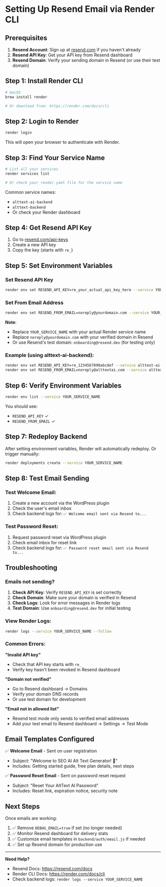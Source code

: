# Setting Up Resend Email via Render CLI

## Prerequisites

1. **Resend Account**: Sign up at [resend.com](https://resend.com) if you haven't already
2. **Resend API Key**: Get your API key from Resend dashboard
3. **Resend Domain**: Verify your sending domain in Resend (or use their test domain)

## Step 1: Install Render CLI

```bash
# macOS
brew install render

# Or download from: https://render.com/docs/cli
```

## Step 2: Login to Render

```bash
render login
```

This will open your browser to authenticate with Render.

## Step 3: Find Your Service Name

```bash
# List all your services
render services list

# Or check your render.yaml file for the service name
```

Common service names:
- `alttext-ai-backend`
- `alttext-backend`
- Or check your Render dashboard

## Step 4: Get Resend API Key

1. Go to [resend.com/api-keys](https://resend.com/api-keys)
2. Create a new API key
3. Copy the key (starts with `re_`)

## Step 5: Set Environment Variables

### Set Resend API Key
```bash
render env set RESEND_API_KEY=re_your_actual_api_key_here --service YOUR_SERVICE_NAME
```

### Set From Email Address
```bash
render env set RESEND_FROM_EMAIL=noreply@yourdomain.com --service YOUR_SERVICE_NAME
```

**Note**: 
- Replace `YOUR_SERVICE_NAME` with your actual Render service name
- Replace `noreply@yourdomain.com` with your verified domain in Resend
- Or use Resend's test domain: `onboarding@resend.dev` (for testing only)

### Example (using alttext-ai-backend):
```bash
render env set RESEND_API_KEY=re_1234567890abcdef --service alttext-ai-backend
render env set RESEND_FROM_EMAIL=noreply@alttextai.com --service alttext-ai-backend
```

## Step 6: Verify Environment Variables

```bash
render env list --service YOUR_SERVICE_NAME
```

You should see:
- `RESEND_API_KEY` ✓
- `RESEND_FROM_EMAIL` ✓

## Step 7: Redeploy Backend

After setting environment variables, Render will automatically redeploy. Or trigger manually:

```bash
render deployments create --service YOUR_SERVICE_NAME
```

## Step 8: Test Email Sending

### Test Welcome Email:
1. Create a new account via the WordPress plugin
2. Check the user's email inbox
3. Check backend logs for: `✅ Welcome email sent via Resend to...`

### Test Password Reset:
1. Request password reset via WordPress plugin
2. Check email inbox for reset link
3. Check backend logs for: `✅ Password reset email sent via Resend to...`

## Troubleshooting

### Emails not sending?
1. **Check API Key**: Verify `RESEND_API_KEY` is set correctly
2. **Check Domain**: Make sure your domain is verified in Resend
3. **Check Logs**: Look for error messages in Render logs
4. **Test Domain**: Use `onboarding@resend.dev` for initial testing

### View Render Logs:
```bash
render logs --service YOUR_SERVICE_NAME --follow
```

### Common Errors:

**"Invalid API key"**
- Check that API key starts with `re_`
- Verify key hasn't been revoked in Resend dashboard

**"Domain not verified"**
- Go to Resend dashboard → Domains
- Verify your domain DNS records
- Or use test domain for development

**"Email not in allowed list"**
- Resend test mode only sends to verified email addresses
- Add your test email to Resend dashboard → Settings → Test Mode

## Email Templates Configured

✅ **Welcome Email** - Sent on user registration
- Subject: "Welcome to SEO AI Alt Text Generator! 🎉"
- Includes: Getting started guide, free plan details, next steps

✅ **Password Reset Email** - Sent on password reset request
- Subject: "Reset Your AltText AI Password"
- Includes: Reset link, expiration notice, security note

## Next Steps

Once emails are working:
1. ✅ Remove `DEBUG_EMAIL=true` if set (no longer needed)
2. ✅ Monitor Resend dashboard for delivery stats
3. ✅ Customize email templates in `backend/auth/email.js` if needed
4. ✅ Set up Resend domain for production use

---

**Need Help?**
- Resend Docs: https://resend.com/docs
- Render CLI Docs: https://render.com/docs/cli
- Check backend logs: `render logs --service YOUR_SERVICE_NAME`

